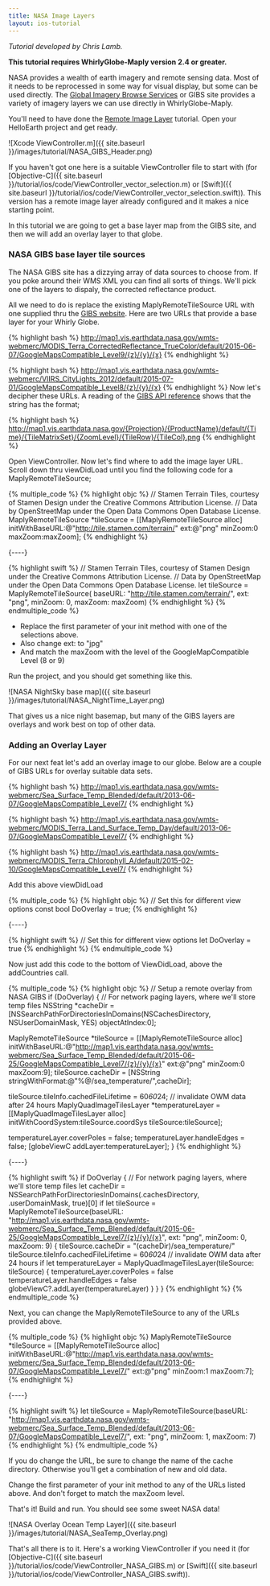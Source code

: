 ```yaml
---
title: NASA Image Layers
layout: ios-tutorial
---
```


*Tutorial developed by Chris Lamb.*

**This tutorial requires WhirlyGlobe-Maply version 2.4 or greater.**

NASA provides a wealth of earth imagery and remote sensing data.  Most of it needs to be reprocessed in some way for visual display, but some can be used directly.  The [Global Imagery Browse Services](https://earthdata.nasa.gov/about/science-system-description/eosdis-components/global-imagery-browse-services-gibs) or GIBS site provides a variety of imagery layers we can use directly in WhirlyGlobe-Maply.

You'll need to have done the [Remote Image Layer](remote_image_layer.html) tutorial.  Open your HelloEarth project and get ready.

![Xcode ViewController.m]({{ site.baseurl }}/images/tutorial/NASA_GIBS_Header.png)

If you haven't got one here is a suitable ViewController file to start with (for [Objective-C]({{ site.baseurl }}/tutorial/ios/code/ViewController_vector_selection.m) or [Swift]({{ site.baseurl }}/tutorial/ios/code/ViewController_vector_selection.swift)).  This version has a remote image layer already configured and it makes a nice starting point.

In this tutorial we are going to get a base layer map from the GIBS site, and then we will add an overlay layer to that globe.

### NASA GIBS base layer tile sources  

The NASA GIBS site has a dizzying array of data sources to choose from.  If you poke around their WMS XML you can find all sorts of things.  We'll pick one of the layers to dispaly, the corrected reflectance product.

All we need to do is replace the existing MaplyRemoteTileSource URL with one supplied thru the [GIBS website](https://wiki.earthdata.nasa.gov/display/GIBS/GIBS+Available+Imagery+Products#expand-CorrectedReflectance5Products).  Here are two URLs that provide a base layer for your Whirly Globe.

{% highlight bash %}
http://map1.vis.earthdata.nasa.gov/wmts-webmerc/MODIS_Terra_CorrectedReflectance_TrueColor/default/2015-06-07/GoogleMapsCompatible_Level9/{z}/{y}/{x}
{% endhighlight %}

{% highlight bash %}
http://map1.vis.earthdata.nasa.gov/wmts-webmerc/VIIRS_CityLights_2012/default/2015-07-01/GoogleMapsCompatible_Level8/{z}/{y}/{x}
{% endhighlight %}
Now let's decipher these URLs.  A reading of the [GIBS API reference](https://wiki.earthdata.nasa.gov/display/GIBS/GIBS+API+for+Developers) shows that the string has the format;

{% highlight bash %}
http://map1.vis.earthdata.nasa.gov/{Projection}/{ProductName}/default/{Time}/{TileMatrixSet}/{ZoomLevel}/{TileRow}/{TileCol}.png
{% endhighlight %}

Open ViewController. Now let's find where to add the image layer URL.  Scroll down thru viewDidLoad until you find the following code for a MaplyRemoteTileSource;

{% multiple_code %}
  {% highlight objc %}
// Stamen Terrain Tiles, courtesy of Stamen Design under the Creative Commons Attribution License.
// Data by OpenStreetMap under the Open Data Commons Open Database License.
MaplyRemoteTileSource *tileSource =
[[MaplyRemoteTileSource alloc]
    initWithBaseURL:@"http://tile.stamen.com/terrain/"
    ext:@"png" minZoom:0 maxZoom:maxZoom];
  {% endhighlight %}

  {----}

  {% highlight swift %}
// Stamen Terrain Tiles, courtesy of Stamen Design under the Creative Commons Attribution License.
// Data by OpenStreetMap under the Open Data Commons Open Database License.
let tileSource = MaplyRemoteTileSource(
                    baseURL: "http://tile.stamen.com/terrain/",
                    ext: "png",
                    minZoom: 0, maxZoom: maxZoom)
  {% endhighlight %}
{% endmultiple_code %}

- Replace the first parameter of your init method with one of the selections above.
- Also change ext: to "jpg"
- And match the maxZoom with the level of the GoogleMapCompatible Level (8 or 9)

Run the project, and you should get something like this.

![NASA NightSky base map]({{ site.baseurl }}/images/tutorial/NASA_NightTime_Layer.png)

That gives us a nice night basemap, but many of the GIBS layers are overlays and work best on top of other data.

### Adding an Overlay Layer

For our next feat let's add an overlay image to our globe.  Below are a couple of GIBS URLs for overlay suitable data sets.

{% highlight bash %}
http://map1.vis.earthdata.nasa.gov/wmts-webmerc/Sea_Surface_Temp_Blended/default/2013-06-07/GoogleMapsCompatible_Level7/
{% endhighlight %}

{% highlight bash %}
http://map1.vis.earthdata.nasa.gov/wmts-webmerc/MODIS_Terra_Land_Surface_Temp_Day/default/2013-06-07/GoogleMapsCompatible_Level7/
{% endhighlight %}

{% highlight bash %}
http://map1.vis.earthdata.nasa.gov/wmts-webmerc/MODIS_Terra_Chlorophyll_A/default/2015-02-10/GoogleMapsCompatible_Level7/
{% endhighlight %}

Add this above viewDidLoad

{% multiple_code %}
  {% highlight objc %}
// Set this for different view options
const bool DoOverlay = true;
  {% endhighlight %}

  {----}

  {% highlight swift %}
// Set this for different view options
let DoOverlay = true
  {% endhighlight %}
{% endmultiple_code %}


Now just add this code to the bottom of ViewDidLoad, above the addCountries call.

{% multiple_code %}
  {% highlight objc %}
// Setup a remote overlay from NASA GIBS
if (DoOverlay)
{
  // For network paging layers, where we'll store temp files
  NSString *cacheDir = [NSSearchPathForDirectoriesInDomains(NSCachesDirectory, NSUserDomainMask, YES)  objectAtIndex:0];

  MaplyRemoteTileSource *tileSource = [[MaplyRemoteTileSource alloc] initWithBaseURL:@"http://map1.vis.earthdata.nasa.gov/wmts-webmerc/Sea_Surface_Temp_Blended/default/2015-06-25/GoogleMapsCompatible_Level7/{z}/{y}/{x}" ext:@"png" minZoom:0 maxZoom:9];
  tileSource.cacheDir = [NSString stringWithFormat:@"%@/sea_temperature/",cacheDir];

  tileSource.tileInfo.cachedFileLifetime = 60*60*24; // invalidate OWM data after 24 hours
  MaplyQuadImageTilesLayer *temperatureLayer = [[MaplyQuadImageTilesLayer alloc] initWithCoordSystem:tileSource.coordSys tileSource:tileSource];

  temperatureLayer.coverPoles = false;
  temperatureLayer.handleEdges = false;
  [globeViewC addLayer:temperatureLayer];
}
  {% endhighlight %}

  {----}

  {% highlight swift %}
if DoOverlay {
   // For network paging layers, where we'll store temp files
   let cacheDir = NSSearchPathForDirectoriesInDomains(.cachesDirectory, .userDomainMask, true)[0]
   if let tileSource = MaplyRemoteTileSource(baseURL: "http://map1.vis.earthdata.nasa.gov/wmts-webmerc/Sea_Surface_Temp_Blended/default/2015-06-25/GoogleMapsCompatible_Level7/{z}/{y}/{x}", 
         ext: "png", 
         minZoom: 0, 
         maxZoom: 9) {
      tileSource.cacheDir = "\(cacheDir)/sea_temperature/"
      tileSource.tileInfo.cachedFileLifetime = 60*60*24 // invalidate OWM data after 24 hours
      if let temperatureLayer = MaplyQuadImageTilesLayer(tileSource: tileSource) {
         temperatureLayer.coverPoles = false
         temperatureLayer.handleEdges = false
         globeViewC?.addLayer(temperatureLayer)
      }
   }
}
  {% endhighlight %}
{% endmultiple_code %}

Next, you can change the MaplyRemoteTileSource to any of the URLs provided above.

{% multiple_code %}
  {% highlight objc %}
MaplyRemoteTileSource *tileSource = [[MaplyRemoteTileSource alloc] initWithBaseURL:@"http://map1.vis.earthdata.nasa.gov/wmts-webmerc/Sea_Surface_Temp_Blended/default/2013-06-07/GoogleMapsCompatible_Level7/"
ext:@"png" minZoom:1 maxZoom:7];
  {% endhighlight %}

  {----}

  {% highlight swift %}
let tileSource = MaplyRemoteTileSource(baseURL: "http://map1.vis.earthdata.nasa.gov/wmts-webmerc/Sea_Surface_Temp_Blended/default/2013-06-07/GoogleMapsCompatible_Level7/", ext: "png", minZoom: 1, maxZoom: 7)
  {% endhighlight %}
{% endmultiple_code %}


If you do change the URL, be sure to change the name of the cache directory.  Otherwise you'll get a combination of new and old data.
 
Change the first parameter of your init method to any of the URLs listed above.
And don't forget to match the maxZoom level.


That's it! Build and run.  You should see some sweet NASA data! 

![NASA Overlay Ocean Temp Layer]({{ site.baseurl }}/images/tutorial/NASA_SeaTemp_Overlay.png)

That's all there is to it.  Here's a working ViewController if you need it (for [Objective-C]({{ site.baseurl }}/tutorial/ios/code/ViewController_NASA_GIBS.m) or [Swift]({{ site.baseurl }}/tutorial/ios/code/ViewController_NASA_GIBS.swift)).
